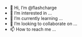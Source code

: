 - 👋 Hi, I’m @flashcharge
- 👀 I’m interested in ...
- 🌱 I’m currently learning ...
- 💞️ I’m looking to collaborate on ...
- 📫 How to reach me ...

<!---
flashcharge/flashcharge is a ✨ special ✨ repository because its `README.md` (this file) appears on your GitHub profile.
You can click the Preview link to take a look at your changes.
--->
